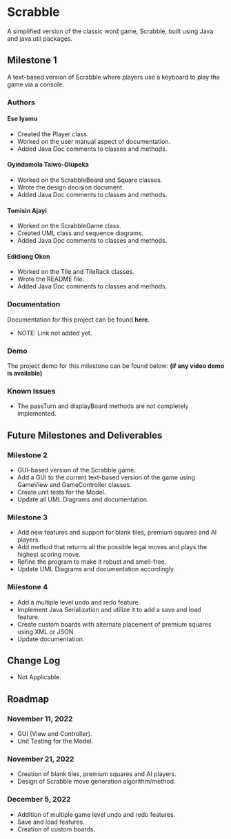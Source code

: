 # Scrabble 

A simplified version of the classic word game, Scrabble, built using Java and java.util packages.

## Milestone 1

A text-based version of Scrabble where players use a keyboard to play the game via a console.

### Authors
#### Ese Iyamu
- Created the Player class.
- Worked on the user manual aspect of documentation.
- Added Java Doc comments to classes and methods.


#### Oyindamola Taiwo-Olupeka
- Worked on the ScrabbleBoard and Square classes.
- Wrote the design decision document.
- Added Java Doc comments to classes and methods.


#### Tomisin Ajayi
- Worked on the ScrabbleGame class.
- Created UML class and sequence diagrams.
- Added Java Doc comments to classes and methods.


#### Edidiong Okon
- Worked on the Tile and TileRack classes.
- Wrote the README file.
- Added Java Doc comments to classes and methods.



### Documentation

Documentation for this project can be found **here**. 
- NOTE: Link not added yet.

### Demo
The project demo for this milestone can be found below:
**(if any video demo is available)**

### Known Issues
- The passTurn and displayBoard methods are not completely implemented.


## Future Milestones and Deliverables
### Milestone 2
- GUI-based version of the Scrabble game.
- Add a GUI to the current text-based version of the game using GameView and GameController classes.
- Create unit tests for the Model.
- Update all UML Diagrams and documentation.


### Milestone 3 
- Add new features and support for blank tiles, premium squares and AI players. 
- Add method that returns all the possible legal moves and plays the highest scoring move.
- Refine the program to make it robust and smell-free.
- Update UML Diagrams and documentation accordingly.


### Milestone 4
- Add a multiple level undo and redo feature.
- Implement Java Serialization and utilize it to add a save and load feature.
- Create custom boards with alternate placement of premium squares using XML or JSON.
- Update documentation.

## Change Log
- Not Applicable.

## Roadmap
### November 11, 2022
- GUI (View and Controller).
- Unit Testing for the Model.

### November 21, 2022
- Creation of blank tiles, premium squares and AI players.
- Design of Scrabble move generation algorithm/method.

### December 5, 2022
- Addition of multiple game level undo and redo features.
- Save and load features. 
- Creation of custom boards.
